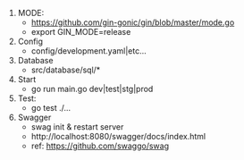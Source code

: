 1. MODE:
   - https://github.com/gin-gonic/gin/blob/master/mode.go
   - export GIN_MODE=release
2. Config
   - config/development.yaml|etc...
3. Database
   - src/database/sql/*
4. Start
   - go run main.go dev|test|stg|prod
5. Test:
   - go test ./...
6. Swagger
   - swag init & restart server
   - http://localhost:8080/swagger/docs/index.html
   - ref: https://github.com/swaggo/swag
